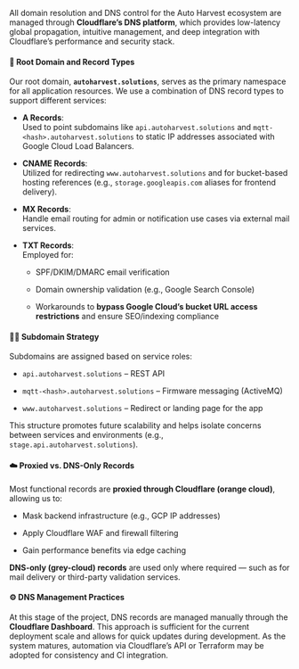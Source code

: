 All domain resolution and DNS control for the Auto Harvest ecosystem are managed through **Cloudflare’s DNS platform**, which provides low-latency global propagation, intuitive management, and deep integration with Cloudflare’s performance and security stack.

#### 🧭 Root Domain and Record Types

Our root domain, **`autoharvest.solutions`**, serves as the primary namespace for all application resources. We use a combination of DNS record types to support different services:

- **A Records**:  
    Used to point subdomains like `api.autoharvest.solutions` and `mqtt-<hash>.autoharvest.solutions` to static IP addresses associated with Google Cloud Load Balancers.
    
- **CNAME Records**:  
    Utilized for redirecting `www.autoharvest.solutions` and for bucket-based hosting references (e.g., `storage.googleapis.com` aliases for frontend delivery).
    
- **MX Records**:  
    Handle email routing for admin or notification use cases via external mail services.
    
- **TXT Records**:  
    Employed for:
    
    - SPF/DKIM/DMARC email verification
        
    - Domain ownership validation (e.g., Google Search Console)
        
    - Workarounds to **bypass Google Cloud’s bucket URL access restrictions** and ensure SEO/indexing compliance
        

#### 🧑‍💻 Subdomain Strategy

Subdomains are assigned based on service roles:

- `api.autoharvest.solutions` – REST API
    
- `mqtt-<hash>.autoharvest.solutions` – Firmware messaging (ActiveMQ)
    
- `www.autoharvest.solutions` – Redirect or landing page for the app
    

This structure promotes future scalability and helps isolate concerns between services and environments (e.g., `stage.api.autoharvest.solutions`).

#### ☁️ Proxied vs. DNS-Only Records

Most functional records are **proxied through Cloudflare (orange cloud)**, allowing us to:

- Mask backend infrastructure (e.g., GCP IP addresses)
    
- Apply Cloudflare WAF and firewall filtering
    
- Gain performance benefits via edge caching
    

**DNS-only (grey-cloud) records** are used only where required — such as for mail delivery or third-party validation services.

#### ⚙️ DNS Management Practices

At this stage of the project, DNS records are managed manually through the **Cloudflare Dashboard**. This approach is sufficient for the current deployment scale and allows for quick updates during development. As the system matures, automation via Cloudflare’s API or Terraform may be adopted for consistency and CI integration.